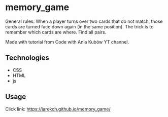 # memory_game

General rules:
When a player turns over two cards that do not match, those cards are turned face down again (in the same position). The trick is to remember which cards are where. Find all pairs.


Made with tutorial from Code with Ania Kubów YT channel.

## Technologies
- CSS 
- HTML
- js

## Usage
Click link: https://jarekch.github.io/memory_game/